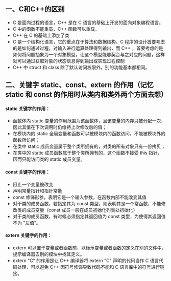 ## 一、C和C++的区别

* C 是面向过程的语言，C++ 是在 C 语言的基础上开发的面向对象编程语言。
* C 中的函数不能重载，C++ 函数可以重载。
* C++ 在 C 的基础上添加了类
* C 是一个结构化语言，它的重点在于算法和数据结构。C 程序的设计首要考虑的是如何通过过程，对输入进行运算处理得到输出，而 C++ ，首要考虑的是如何将问题抽象为一个对象模型，让这个模型能够契合与之对应的问题，这样就可以通过获取对象的状态信息得到输出或实现过程控制
* C++ 中 struct 和 class 除了默认访问权限外，别的功能基本都相同。

## 二、关键字 static、const、extern 的作用（记忆static 和 const 的作用时从类内和类外两个方面去想）

#### static 关键字的作用：
- 函数体内 static 变量的作用范围为该函数体，且该变量的内存只被分配一次，因此其值在下次调用时仍维持上次修改后的值；
- 在模块内的 static 全局变量和函数可以被模块内的函数访问，不能被模块外的函数所访问；
- 在类中 static 成员变量属于整个类所拥有的，对类的所有对象只有一份拷贝；
- 在类中的 static 成员函数属于整个类所拥有的，这个函数不接受 this 指针，因而只能访问类的 static 成员变量。

#### const 关键字的作用：
- 阻止一个变量被改变
- 声明常量指针和指针常量
- const 修饰形参，表明它是一个输入参数，在函数内部不能改变其值
- 对于类的成员函数，若指定其为 const 类型，则表明其是一个常函数，不能修改类的成员变量（const 成员一般在成员初始化列表处初始化）
- 对于类的成员函数，有时候必须指定其返回值为 const 类型，为使得其返回值不为 "左值"。

#### extern 关键字的作用：
- extern 可以置于变量或者函数前，以标示变量或者函数的定义在别的文件中，提示编译器去别的模块中找其定义。
- extern "C" 的作用是让 C++ 编译器将 extern "C" 声明的代码当作 C 语言代码处理，可以避免 C++ 因符号修饰导致代码不能和 C 语言库中的符号进行链接。
